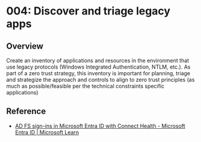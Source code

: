 # 004: Discover and triage legacy apps

## Overview

Create an inventory of applications and resources in the environment that use legacy protocols (Windows Integrated Authentication, NTLM, etc.). As part of a zero trust strategy, this inventory is important for planning, triage and strategize the approach and controls to align to zero trust principles (as much as possible/feasible per the technical constraints specific applications)

## Reference

* [AD FS sign-ins in Microsoft Entra ID with Connect Health - Microsoft Entra ID | Microsoft Learn](https://learn.microsoft.com/en-us/entra/identity/hybrid/connect/how-to-connect-health-ad-fs-sign-in)

